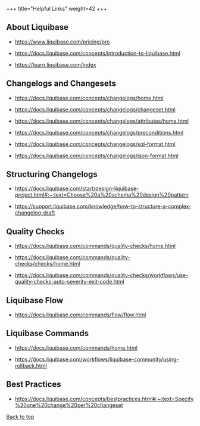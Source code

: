 +++
title="Helpful Links"
weight=42
+++

## About Liquibase

- https://www.liquibase.com/pricing/pro

- https://docs.liquibase.com/concepts/introduction-to-liquibase.html

- https://learn.liquibase.com/index
  

## Changelogs and Changesets

- https://docs.liquibase.com/concepts/changelogs/home.html

- https://docs.liquibase.com/concepts/changelogs/changeset.html

- https://docs.liquibase.com/concepts/changelogs/attributes/home.html

- https://docs.liquibase.com/concepts/changelogs/preconditions.html

- https://docs.liquibase.com/concepts/changelogs/sql-format.html

- https://docs.liquibase.com/concepts/changelogs/json-format.html


## Structuring Changelogs

- https://docs.liquibase.com/start/design-liquibase-project.html#:~:text=Choose%20a%20schema%20design%20pattern

- https://support.liquibase.com/knowledge/how-to-structure-a-complex-changelog-draft


## Quality Checks

- https://docs.liquibase.com/commands/quality-checks/home.html

- https://docs.liquibase.com/commands/quality-checks/checks/home.html

- https://docs.liquibase.com/commands/quality-checks/workflows/use-quality-checks-auto-severity-exit-code.html


## Liquibase Flow

- https://docs.liquibase.com/commands/flow/flow.html


## Liquibase Commands

- https://docs.liquibase.com/commands/home.html

- https://docs.liquibase.com/workflows/liquibase-community/using-rollback.html


## Best Practices

- https://docs.liquibase.com/concepts/bestpractices.html#:~:text=Specify%20one%20change%20per%20changeset







[Back to top](#jump-menu)


